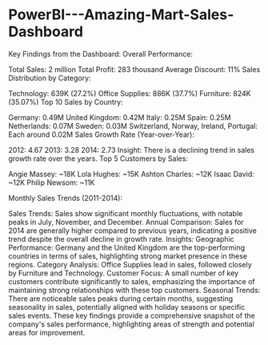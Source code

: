 # PowerBI---Amazing-Mart-Sales-Dashboard
Key Findings from the Dashboard:
Overall Performance:

Total Sales: 2 million
Total Profit: 283 thousand
Average Discount: 11%
Sales Distribution by Category:

Technology: 639K (27.2%)
Office Supplies: 886K (37.7%)
Furniture: 824K (35.07%)
Top 10 Sales by Country:

Germany: 0.49M
United Kingdom: 0.42M
Italy: 0.25M
Spain: 0.25M
Netherlands: 0.07M
Sweden: 0.03M
Switzerland, Norway, Ireland, Portugal: Each around 0.02M
Sales Growth Rate (Year-over-Year):

2012: 4.67
2013: 3.28
2014: 2.73
Insight: There is a declining trend in sales growth rate over the years.
Top 5 Customers by Sales:

Angie Massey: ~18K
Lola Hughes: ~15K
Ashton Charles: ~12K
Isaac David: ~12K
Philip Newsom: ~11K

Monthly Sales Trends (2011-2014):

Sales Trends: Sales show significant monthly fluctuations, with notable peaks in July, November, and December.
Annual Comparison: Sales for 2014 are generally higher compared to previous years, indicating a positive trend despite the overall decline in growth rate.
Insights:
Geographic Performance: Germany and the United Kingdom are the top-performing countries in terms of sales, highlighting strong market presence in these regions.
Category Analysis: Office Supplies lead in sales, followed closely by Furniture and Technology.
Customer Focus: A small number of key customers contribute significantly to sales, emphasizing the importance of maintaining strong relationships with these top customers.
Seasonal Trends: There are noticeable sales peaks during certain months, suggesting seasonality in sales, potentially aligned with holiday seasons or specific sales events.
These key findings provide a comprehensive snapshot of the company's sales performance, highlighting areas of strength and potential areas for improvement.
